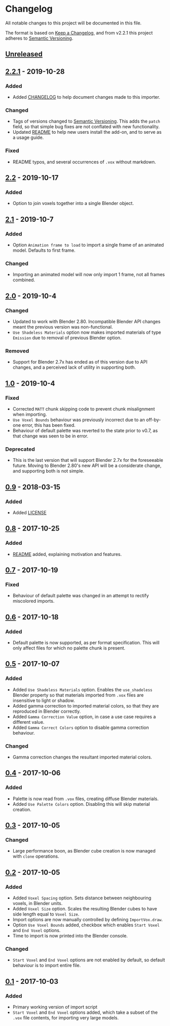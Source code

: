 # Changelog
All notable changes to this project will be documented in this file.

The format is based on [Keep a Changelog](https://keepachangelog.com/en/1.0.0/),
and from v2.2.1 this project adheres to [Semantic Versioning](https://semver.org/spec/v2.0.0.html).
## [Unreleased]


## [2.2.1] - 2019-10-28
### Added
- Added [CHANGELOG](CHANGELOG.md) to help document changes made to this importer.

### Changed
- Tags of versions changed to [Semantic Versioning](https://semver.org/). This adds the `patch` field, so that simple bug fixes are not conflated with new functionality.
- Updated [README](README.md) to help new users install the add-on, and to serve as a usage guide.

### Fixed
- README typos, and several occurrences of `.vox` without markdown.


## [2.2] - 2019-10-17
### Added
- Option to join voxels together into a single Blender object.


## [2.1] - 2019-10-7
### Added
- Option `Animation frame to load` to import a single frame of an animated model. Defaults to first frame.

### Changed
- Importing an animated model will now only import 1 frame, not all frames combined.


## [2.0] - 2019-10-4
### Changed
- Updated to work with Blender 2.80. Incompatible Blender API changes meant the previous version was non-functional.
- `Use Shadeless Materials` option now makes imported materials of type `Emission` due to removal of previous Blender option.

### Removed
- Support for Blender 2.7x has ended as of this version due to API changes, and a perceived lack of utility in supporting both.


## [1.0] - 2019-10-4
### Fixed
- Corrected `MATT` chunk skipping code to prevent chunk misalignment when importing.
- `Use Voxel Bounds` behaviour was previously incorrect due to an off-by-one error, this has been fixed.
- Behaviour of default palette was reverted to the state prior to v0.7, as that change was seen to be in error.

### Deprecated
- This is the last version that will support Blender 2.7x for the foreseeable future. Moving to Blender 2.80's new API will be a considerate change, and supporting both is not simple.


## [0.9] - 2018-03-15
### Added
- Added [LICENSE](LICENSE)


## [0.8] - 2017-10-25
### Added
- [README](README.md) added, explaining motivation and features.


## [0.7] - 2017-10-19
### Fixed
- Behaviour of default palette was changed in an attempt to rectify miscolored imports.


## [0.6] - 2017-10-18
### Added
- Default palette is now supported, as per format specification. This will only affect files for which no palette chunk is present.


## [0.5] - 2017-10-07
### Added
- Added `Use Shadeless Materials` option. Enables the `use_shadeless` Blender property so that materials imported from `.vox` files are insensitive to light or shadow.
- Added gamma correction to imported material colors, so that they are reproduced in Blender correctly.
- Added `Gamma Correction Value` option, in case a use case requires a different value.
- Added `Gamma Correct Colors` option to disable gamma correction behaviour.

### Changed
- Gamma correction changes the resultant imported material colors.


## [0.4] - 2017-10-06
### Added
- Palette is now read from `.vox` files, creating diffuse Blender materials.
- Added `Use Palette Colors` option. Disabling this will skip material creation.


## [0.3] - 2017-10-05
### Changed
- Large performance boon, as Blender cube creation is now managed with `clone` operations.


## [0.2] - 2017-10-05
### Added
- Added `Voxel Spacing` option. Sets distance between neighbouring voxels, in Blender units.
- Added `Voxel Size` option. Scales the resulting Blender cubes to have side length equal to `Voxel Size`.
- Import options are now manually controlled by defining `ImportVox.draw`.
- Option `Use Voxel Bounds` added, checkbox which enables `Start Voxel` and `End Voxel` options.
- Time to import is now printed into the Blender console.

### Changed
- `Start Voxel` and `End Voxel` options are not enabled by default, so default behaviour is to import entire file.


## [0.1] - 2017-10-03
### Added
- Primary working version of import script
- `Start Voxel` and `End Voxel` options added, which take a subset of the `.vox` file contents, for importing very large models.


[Unreleased]: https://github.com/olivierlacan/keep-a-changelog/compare/v2.2.1...HEAD
[2.2.1]: https://github.com/RichysHub/MagicaVoxel-VOX-importer/compare/v2.2...v2.2.1
[2.2]: https://github.com/RichysHub/MagicaVoxel-VOX-importer/compare/v2.1...v2.2
[2.1]: https://github.com/RichysHub/MagicaVoxel-VOX-importer/compare/v2.0...v2.1
[2.0]: https://github.com/RichysHub/MagicaVoxel-VOX-importer/compare/v1.0...v2.0
[1.0]: https://github.com/RichysHub/MagicaVoxel-VOX-importer/compare/v0.9...v1.0
[0.9]: https://github.com/RichysHub/MagicaVoxel-VOX-importer/compare/v0.8...v0.9
[0.8]: https://github.com/RichysHub/MagicaVoxel-VOX-importer/compare/v0.7...v0.8
[0.7]: https://github.com/RichysHub/MagicaVoxel-VOX-importer/compare/v0.6...v0.7
[0.6]: https://github.com/RichysHub/MagicaVoxel-VOX-importer/compare/v0.5...v0.6
[0.5]: https://github.com/RichysHub/MagicaVoxel-VOX-importer/compare/v0.4...v0.5
[0.4]: https://github.com/RichysHub/MagicaVoxel-VOX-importer/compare/v0.3...v0.4
[0.3]: https://github.com/RichysHub/MagicaVoxel-VOX-importer/compare/v0.2...v0.3
[0.2]: https://github.com/RichysHub/MagicaVoxel-VOX-importer/compare/v0.1...v0.2
[0.1]: https://github.com/RichysHub/MagicaVoxel-VOX-importer/releases/tag/v0.1
